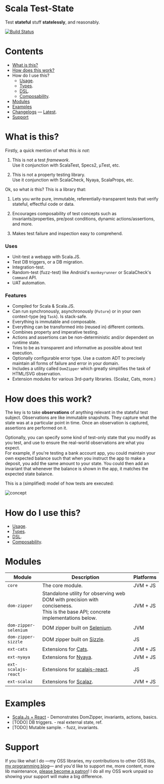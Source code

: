 # Scala Test-State

Test **stateful** stuff **statelessly**, and reasonably.

[![Build Status](https://travis-ci.org/japgolly/test-state.svg?branch=master)](https://travis-ci.org/japgolly/test-state)

# Contents

- [What is this?](#what-is-this)
- [How does this work?](#how-does-this-work)
- How do I use this?
  - [Usage](doc/USAGE.md).
  - [Types](doc/TYPES.md).
  - [DSL](doc/DSL.md).
  - [Composability](doc/COMPOSE.md).
- [Modules](#modules)
- [Examples](#examples)
- [Changelogs](doc/changelog) — [Latest](doc/changelog/2.1.3.md).
- [Support](#supportexamples)


# What is this?

Firstly, a quick mention of what this *is not*:

1. This is not a test *framework*.
   <br>Use it conjunction with ScalaTest, Specs2, μTest, etc.

1. This is not a property testing library.
   <br>Use it conjunction with ScalaCheck, Nyaya, ScalaProps, etc.

Ok, so what *is* this?
This is a library that:

1. Lets you write pure, immutable, referentially-transparent tests
   that verify stateful, effectful code or data.

1. Encourages composability of test concepts such as invariants/properties, pre/post conditions,
   dynamic actions/assertions, and more.

1. Makes test failure and inspection easy to comprehend.

### Uses

* Unit-test a webapp with Scala.JS.
* Test DB triggers, or a DB migration.
* Integration-test.
* Random-test (fuzz-test) like Android's `monkeyrunner` or ScalaCheck's `Command` API.
* UAT automation.


### Features

* Compiled for Scala & Scala.JS.
* Can run synchronously, asynchronously (`Future`) or in your own context-type (eg `Task`). Is stack-safe.
* Everything is immutable and composable.
* Everything can be transformed into (reused in) different contexts.
* Combines property and imperative testing.
* Actions and assertions can be non-deterministic and/or dependent on runtime state.
* Tries to be as transparent and informative as possible about test execution.
* Optionally configurable error type. Use a custom ADT to precisely maintain all forms of failure and error in your domain.
* Includes a utility called `DomZipper` which greatly simplifies the task of HTML/SVG observation.
* Extension modules for various 3rd-party libraries. (Scalaz, Cats, more.)


# How does this work?

The key is to take **observations** of anything relevant in the stateful test subject.
Observations are like immutable snapshots.
They capture what the state was at a particular point in time.
Once an observation is captured, assertions are performed on it.

Optionally, you can specify some kind of test-only state that you modify as you test,
and use to ensure the real-world observations are what you expect.
<br>For example, if you're testing a bank account app, you could maintain your own expected balance such that
when you instruct the app to make a deposit, you add the same amount to your state.
You could then add an invariant that whenever the balance is shown in the app, it matches the expected state balance.

This is a (simplified) model of how tests are executed:

![concept](doc/concept.uml.png)

# How do I use this?
  - [Usage](doc/USAGE.md).
  - [Types](doc/TYPES.md).
  - [DSL](doc/DSL.md).
  - [Composability](doc/COMPOSE.md).

# Modules

| Module                | Description | Platforms |
|-----------------------|-------------|-----------|
| `core`                | The core module. | JVM + JS |
| `dom-zipper`          | Standalone utility for observing web DOM with precision with conciseness.<br>This is the base API; concrete implementations below. | JVM + JS |
| `dom-zipper-selenium` | DOM zipper built on [Selenium](https://www.seleniumhq.org/). | JVM |
| `dom-zipper-sizzle`   | DOM zipper built on [Sizzle](https://sizzlejs.com/). | JS |
| `ext-cats`            | Extensions for [Cats](https://github.com/typelevel/cats). | JVM + JS |
| `ext-nyaya`           | Extensions for [Nyaya](https://github.com/japgolly/nyaya). | JVM + JS |
| `ext-scalajs-react`   | Extensions for [scalajs-react](https://github.com/japgolly/scalajs-react). | JS |
| `ext-scalaz`          | Extensions for [Scalaz](https://github.com/scalaz/scalaz). | JVM + JS |


# Examples

* [Scala.Js + React](example-react) - Demonstrates DomZipper, invariants, actions, basics.
* [TODO] DB triggers.    - real external state, ref.
* [TODO] Mutable sample. - fuzz, invariants.


# Support
If you like what I do
—my OSS libraries, my contributions to other OSS libs, [my programming blog](https://japgolly.blogspot.com)—
and you'd like to support me, more content, more lib maintenance, [please become a patron](https://www.patreon.com/japgolly)!
I do all my OSS work unpaid so showing your support will make a big difference.
